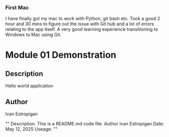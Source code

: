 ### First Mac 
I have finally got my mac to work with Python, git bash etc. Took a good 2 hour and 30 mins 
to figure out the issue with Git hub and a lot of errors relating to the app itself. A very good learning experience transitioning to Windows to Mac using Git.

# Module 01 Demonstration 
## Description 
Hello world application

## Author 
Ivan Estropigan 

""
Description. This is a README.md code file. 
Author Ivan Estropigan 
Date: May 12, 2025 
Useage:
""